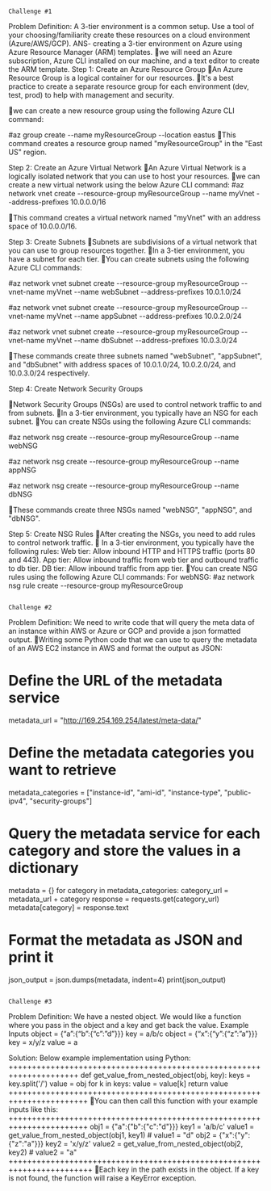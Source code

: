                                                                     Challenge #1 
Problem Definition: A 3-tier environment is a common setup. Use a tool of your choosing/familiarity create these resources on a cloud environment (Azure/AWS/GCP).
ANS- creating a 3-tier environment on Azure using Azure Resource Manager (ARM) templates.
we will need an Azure subscription, Azure CLI installed on our machine, and a text editor to create the ARM template.
Step 1: Create an Azure Resource Group
An Azure Resource Group is a logical container for our resources. 
It's a best practice to create a separate resource group for each environment (dev, test, prod) to help with management and security.

we can create a new resource group using the following Azure CLI command:

#az group create --name myResourceGroup --location eastus
This command creates a resource group named "myResourceGroup" in the "East US" region.

Step 2: Create an Azure Virtual Network
An Azure Virtual Network is a logically isolated network that you can use to host your resources. 
we can create a new virtual network using the below Azure CLI command:
#az network vnet create --resource-group myResourceGroup --name myVnet --address-prefixes 10.0.0.0/16

This command creates a virtual network named "myVnet" with an address space of 10.0.0.0/16.

Step 3: Create Subnets
Subnets are subdivisions of a virtual network that you can use to group resources together. 
In a 3-tier environment, you have a subnet for each tier.
You can create subnets using the following Azure CLI commands:

#az network vnet subnet create --resource-group myResourceGroup --vnet-name myVnet --name webSubnet --address-prefixes 10.0.1.0/24

#az network vnet subnet create --resource-group myResourceGroup --vnet-name myVnet --name appSubnet --address-prefixes 10.0.2.0/24

#az network vnet subnet create --resource-group myResourceGroup --vnet-name myVnet --name dbSubnet --address-prefixes 10.0.3.0/24

These commands create three subnets named "webSubnet", "appSubnet", and "dbSubnet" with address spaces of 10.0.1.0/24, 10.0.2.0/24, and 10.0.3.0/24 respectively.

Step 4: Create Network Security Groups

Network Security Groups (NSGs) are used to control network traffic to and from subnets. 
In a 3-tier environment, you typically have an NSG for each subnet.
You can create NSGs using the following Azure CLI commands:

#az network nsg create --resource-group myResourceGroup --name webNSG

#az network nsg create --resource-group myResourceGroup --name appNSG

#az network nsg create --resource-group myResourceGroup --name dbNSG

These commands create three NSGs named "webNSG", "appNSG", and "dbNSG".

Step 5: Create NSG Rules
After creating the NSGs, you need to add rules to control network traffic.
 In a 3-tier environment, you typically have the following rules:
Web tier: Allow inbound HTTP and HTTPS traffic (ports 80 and 443).
App tier: Allow inbound traffic from web tier and outbound traffic to db tier.
DB tier: Allow inbound traffic from app tier.
You can create NSG rules using the following Azure CLI commands:
For webNSG:
#az network nsg rule create --resource-group myResourceGroup




                                                                              Challenge #2

Problem Definition: We need to write code that will query the meta data of an instance within AWS or Azure or GCP and provide a json formatted output.
 Writing some Python code that we can use to query the metadata of an AWS EC2 instance in AWS and format the output as JSON:

# Define the URL of the metadata service
metadata_url = "http://169.254.169.254/latest/meta-data/"

# Define the metadata categories you want to retrieve
metadata_categories = ["instance-id", "ami-id", "instance-type", "public-ipv4", "security-groups"]

# Query the metadata service for each category and store the values in a dictionary
metadata = {}
for category in metadata_categories:
    category_url = metadata_url + category
    response = requests.get(category_url)
    metadata[category] = response.text

# Format the metadata as JSON and print it
json_output = json.dumps(metadata, indent=4)
print(json_output)

                                                                                 






                                                                                    Challenge #3
 Problem Definition: We have a nested object. We would like a function where you pass in the object and a key and get back the value. 
Example Inputs 
object = {“a”:{“b”:{“c”:”d”}}}
 key = a/b/c 
object = {“x”:{“y”:{“z”:”a”}}} 
key = x/y/z 
value = a



Solution: Below example implementation using Python:
+++++++++++++++++++++++++++++++++++++++++++++++++++++++++++++++++++++
def get_value_from_nested_object(obj, key):
    keys = key.split('/')
    value = obj
    for k in keys:
        value = value[k]
    return value
+++++++++++++++++++++++++++++++++++++++++++++++++++++++++++++++++++++++ 
You can then call this function with your example inputs like this:
+++++++++++++++++++++++++++++++++++++++++++++++++++++++++++++++++++++++
obj1 = {"a":{"b":{"c":"d"}}}
key1 = 'a/b/c'
value1 = get_value_from_nested_object(obj1, key1) # value1 = "d"
obj2 = {"x":{"y":{"z":"a"}}}
key2 = 'x/y/z'
value2 = get_value_from_nested_object(obj2, key2) # value2 = "a"
++++++++++++++++++++++++++++++++++++++++++++++++++++++++++++++++++++++++
 Each key in the path exists in the object. If a key is not found, the function will raise a KeyError exception.

